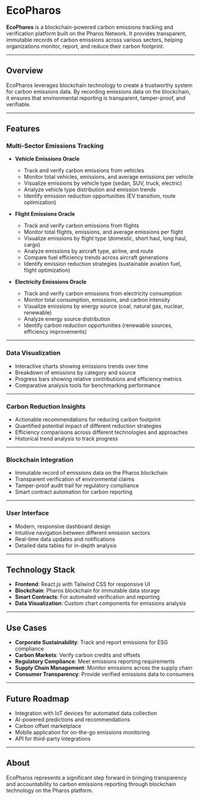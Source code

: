 # EcoPharos

**EcoPharos** is a blockchain-powered carbon emissions tracking and verification platform built on the Pharos Network. It provides transparent, immutable records of carbon emissions across various sectors, helping organizations monitor, report, and reduce their carbon footprint.

---

## Overview

EcoPharos leverages blockchain technology to create a trustworthy system for carbon emissions data. By recording emissions data on the blockchain, it ensures that environmental reporting is transparent, tamper-proof, and verifiable.

---

## Features

### Multi-Sector Emissions Tracking

- **Vehicle Emissions Oracle**
  - Track and verify carbon emissions from vehicles
  - Monitor total vehicles, emissions, and average emissions per vehicle
  - Visualize emissions by vehicle type (sedan, SUV, truck, electric)
  - Analyze vehicle type distribution and emission trends
  - Identify emission reduction opportunities (EV transition, route optimization)

- **Flight Emissions Oracle**
  - Track and verify carbon emissions from flights
  - Monitor total flights, emissions, and average emissions per flight
  - Visualize emissions by flight type (domestic, short haul, long haul, cargo)
  - Analyze emissions by aircraft type, airline, and route
  - Compare fuel efficiency trends across aircraft generations
  - Identify emission reduction strategies (sustainable aviation fuel, flight optimization)

- **Electricity Emissions Oracle**
  - Track and verify carbon emissions from electricity consumption
  - Monitor total consumption, emissions, and carbon intensity
  - Visualize emissions by energy source (coal, natural gas, nuclear, renewable)
  - Analyze energy source distribution
  - Identify carbon reduction opportunities (renewable sources, efficiency improvements)

---

### Data Visualization

- Interactive charts showing emissions trends over time
- Breakdown of emissions by category and source
- Progress bars showing relative contributions and efficiency metrics
- Comparative analysis tools for benchmarking performance

---

### Carbon Reduction Insights

- Actionable recommendations for reducing carbon footprint
- Quantified potential impact of different reduction strategies
- Efficiency comparisons across different technologies and approaches
- Historical trend analysis to track progress

---

### Blockchain Integration

- Immutable record of emissions data on the Pharos blockchain
- Transparent verification of environmental claims
- Tamper-proof audit trail for regulatory compliance
- Smart contract automation for carbon reporting

---

### User Interface

- Modern, responsive dashboard design
- Intuitive navigation between different emission sectors
- Real-time data updates and notifications
- Detailed data tables for in-depth analysis

---

## Technology Stack

- **Frontend**: React.js with Tailwind CSS for responsive UI
- **Blockchain**: Pharos blockchain for immutable data storage
- **Smart Contracts**: For automated verification and reporting
- **Data Visualization**: Custom chart components for emissions analysis

---

## Use Cases

- **Corporate Sustainability**: Track and report emissions for ESG compliance
- **Carbon Markets**: Verify carbon credits and offsets
- **Regulatory Compliance**: Meet emissions reporting requirements
- **Supply Chain Management**: Monitor emissions across the supply chain
- **Consumer Transparency**: Provide verified emissions data to consumers

---

## Future Roadmap

- Integration with IoT devices for automated data collection
- AI-powered predictions and recommendations
- Carbon offset marketplace
- Mobile application for on-the-go emissions monitoring
- API for third-party integrations

---

## About

EcoPharos represents a significant step forward in bringing transparency and accountability to carbon emissions reporting through blockchain technology on the Pharos platform.
